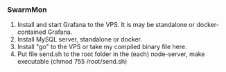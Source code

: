 ### SwarmMon
1. Install and start Grafana to the VPS. It is may be standalone or docker-contained Grafana.
2. Install MySQL server, standalone or docker.
3. Install "go" to the VPS or take my compiled binary file here.
4. Put file send.sh to the root folder in the (each) node-server, make executable (chmod 755 /root/send.sh)
